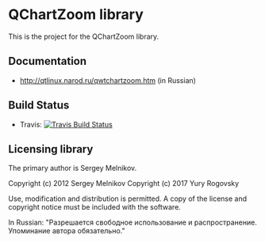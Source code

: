 # QChartZoom library

This is the project for the QChartZoom library.

## Documentation

* http://qtlinux.narod.ru/qwtchartzoom.htm (in Russian)

## Build Status

- Travis: [![Travis Build Status](https://travis-ci.org/rogovsky/qchartzoom.svg?branch=master)](https://travis-ci.org/rogovsky/qchartzoom)

## Licensing library

The primary author is Sergey Melnikov.

Copyright (c) 2012 Sergey Melnikov
Copyright (c) 2017 Yury Rogovsky

Use, modification and distribution is permitted.
A copy of the license and copyright notice must be included with the software.

In Russian: "Разрешается свободное использование и распространение. Упоминание автора обязательно."

